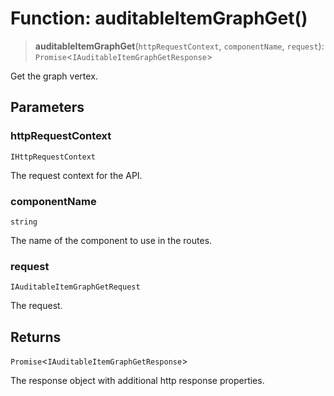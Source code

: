 # Function: auditableItemGraphGet()

> **auditableItemGraphGet**(`httpRequestContext`, `componentName`, `request`): `Promise`\<`IAuditableItemGraphGetResponse`\>

Get the graph vertex.

## Parameters

### httpRequestContext

`IHttpRequestContext`

The request context for the API.

### componentName

`string`

The name of the component to use in the routes.

### request

`IAuditableItemGraphGetRequest`

The request.

## Returns

`Promise`\<`IAuditableItemGraphGetResponse`\>

The response object with additional http response properties.

